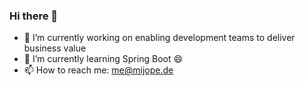 ### Hi there 👋

- 🔭 I’m currently working on enabling development teams to deliver business value
- 🌱 I’m currently learning Spring Boot 😄
- 📫 How to reach me: me@mijope.de
